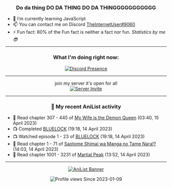 <div align="center">

### Do da thing DO DA THING DO DA THINGGGGGGGGGGG
</div>

- 🌱 I’m currently learning JavaScript
- 📫 You can contact me on Discord [TheInternetUser#9060](https://discord.com/users/534117072796385300)
- ⚡ Fun fact: 80% of the Fun fact is neither a fact nor fun. _Statistics by me 😎_
<hr>

<div align="center">

### What I'm doing right now:
[![Discord Presence](https://lanyard.cnrad.dev/api/534117072796385300)](https://discord.com/users/534117072796385300)
<hr>

join my server it's open for all <br>
[![Server Invite](https://invidget.switchblade.xyz/bfYgVHxrSs)](https://discord.gg/bfYgVHxrSs)

<hr>
  
### 🌸 My recent AniList activity

</div>

<!-- ANILIST_ACTIVITY:start -->

-   📖 Read chapter 307 - 445 of [My Wife is the Demon Queen](https://anilist.co/manga/107966) (03:40, 15 April 2023)
-   📺 Completed [BLUELOCK](https://anilist.co/anime/137822) (19:18, 14 April 2023)
-   📺 Watched episode 1 - 23 of [BLUELOCK](https://anilist.co/anime/137822) (19:18, 14 April 2023)
-   📖 Read chapter 1 - 71 of [Saotome Shimai wa Manga no Tame Nara!?](https://anilist.co/manga/103621) (14:03, 14 April 2023)
-   📖 Read chapter 1001 - 3231 of [Martial Peak](https://anilist.co/manga/104494) (13:52, 14 April 2023)

<!-- ANILIST_ACTIVITY:end -->
<hr>

<div align="center">

[![AniList Banner](https://img.anili.st/User/929966)](https://anilist.co/user/TheInternetUser)

![Profile views](https://gpvc.arturio.dev/TheInternetUse7) Since 2023-01-09

</div>
